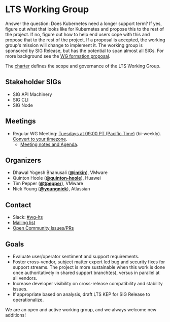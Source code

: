 <!---
This is an autogenerated file!

Please do not edit this file directly, but instead make changes to the
sigs.yaml file in the project root.

To understand how this file is generated, see https://git.k8s.io/community/generator/README.md
--->
# LTS Working Group

Answer the question: Does Kubernetes need a longer support term? If yes, figure out what that looks like for Kubernetes and propose this to the rest of the project. If no, figure out how to help end users cope with this and propose that to the rest of the project. If a proposal is accepted, the working group's mission will change to implement it.
The working group is sponsored by SIG Release, but has the potential to span almost all SIGs.  For more background see the [WG formation proposal](https://docs.google.com/presentation/d/1-Z-mUNIs3mUi7AdP1KwoAVNviwKrCoo3lxMb5wzCWbk/edit?usp=sharing).

The [charter](charter.md) defines the scope and governance of the LTS Working Group.

## Stakeholder SIGs
* SIG API Machinery
* SIG CLI
* SIG Node

## Meetings
* Regular WG Meeting: [Tuesdays at 09:00 PT (Pacific Time)](https://docs.google.com/document/d/1FQx0BPlkkl1Bn0c9ocVBxYIKojpmrS1CFP5h0DI68AE/edit) (bi-weekly). [Convert to your timezone](http://www.thetimezoneconverter.com/?t=09:00&tz=PT%20%28Pacific%20Time%29).
  * [Meeting notes and Agenda](https://docs.google.com/document/d/1J2CJ-q9WlvCnIVkoEo9tAo19h08kOgUJAS3HxaSMsLA/edit?usp=sharing).

## Organizers

* Dhawal Yogesh Bhanusali (**[@imkin](https://github.com/imkin)**), VMware
* Quinton Hoole (**[@quinton-hoole](https://github.com/quinton-hoole)**), Huawei
* Tim Pepper (**[@tpepper](https://github.com/tpepper)**), VMware
* Nick Young (**[@youngnick](https://github.com/youngnick)**), Atlassian

## Contact
- Slack: [#wg-lts](https://kubernetes.slack.com/messages/wg-lts)
- [Mailing list](https://groups.google.com/forum/#!forum/kubernetes-wg-lts)
- [Open Community Issues/PRs](https://github.com/kubernetes/community/labels/wg%2Flts)
<!-- BEGIN CUSTOM CONTENT -->

## Goals
* Evaluate user/operator sentiment and support requirements.
* Foster cross-vendor, subject matter expert led bug and security fixes for support streams.  The project is more sustainable when this work is done once authoritatively in shared support branch(es), versus in parallel at all vendors.
* Increase developer visibility on cross-release compatibility and stability issues.
* If appropriate based on analysis, draft LTS KEP for SIG Release to operationalize.

We are an open and active working group, and we always welcome new additions!

<!-- END CUSTOM CONTENT -->
